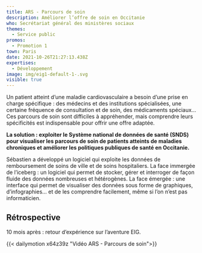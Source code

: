 ```yaml
---
title: ARS - Parcours de soin
description: Améliorer l’offre de soin en Occitanie
who: Secrétariat général des ministères sociaux
themes:
  - Service public
promos:
  - Promotion 1
town: Paris
date: 2021-10-26T21:27:13.438Z
expertises:
  - Développement
image: img/eig1-default-1-.svg
visible: true
---
```


Un patient atteint d’une maladie cardiovasculaire a besoin d’une prise en charge spécifique : des médecins et des institutions spécialisées, une certaine fréquence de consultation et de soin, des médicaments spéciaux… Ces parcours de soin sont difficiles à appréhender, mais comprendre leurs spécificités est indispensable pour offrir une offre adaptée.

**La solution : exploiter le Système national de données de santé (SNDS) pour visualiser les parcours de soin de patients atteints de maladies chroniques et améliorer les politiques publiques de santé en Occitanie.**

Sébastien a développé un logiciel qui exploite les données de remboursement de soins de ville et de soins hospitaliers. La face immergée de l’iceberg : un logiciel qui permet de stocker, gérer et interroger de façon fluide des données nombreuses et hétérogènes. La face émergée : une interface qui permet de visualiser des données sous forme de graphiques, d’infographies… et de les comprendre facilement, même si l’on n’est pas informaticien.

## Rétrospective

10 mois après : retour d’expérience sur l’aventure EIG.

{{< dailymotion x64z39z "Vidéo ARS - Parcours de soin">}}
